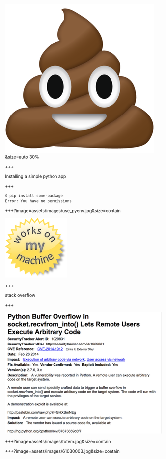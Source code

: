 ![poo](assets/images/big_poo.png)&size=auto 30%

+++

Installing a simple python app
 
+++

```bash
$ pip install some-package
Error: You have no permissions
``` 

+++?image=assets/images/use_pyenv.jpg&size=contain

![works on my machine](assets/images/works_on_my_machine.png)

+++

stack overflow

+++

![vulnerability](assets/images/python_exploit.png)


+++?image=assets/images/totem.jpg&size=contain


+++?image=assets/images/61030003.jpg&size=contain